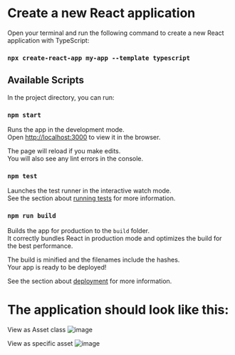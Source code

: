 # Create a new React application

Open your terminal and run the following command to create a new React application with TypeScript:

### `npx create-react-app my-app --template typescript`

## Available Scripts

In the project directory, you can run:

### `npm start`

Runs the app in the development mode.\
Open [http://localhost:3000](http://localhost:3000) to view it in the browser.

The page will reload if you make edits.\
You will also see any lint errors in the console.

### `npm test`

Launches the test runner in the interactive watch mode.\
See the section about [running tests](https://facebook.github.io/create-react-app/docs/running-tests) for more information.

### `npm run build`

Builds the app for production to the `build` folder.\
It correctly bundles React in production mode and optimizes the build for the best performance.

The build is minified and the filenames include the hashes.\
Your app is ready to be deployed!

See the section about [deployment](https://facebook.github.io/create-react-app/docs/deployment) for more information.

# The application should look like this: 
View as Asset class
![image](https://github.com/prachi-webWizard/users-financial-portfolio/assets/134128394/b42eaef7-dd63-48dd-8483-a90a20be4884)

View as specific asset
![image](https://github.com/prachi-webWizard/users-financial-portfolio/assets/134128394/c256404c-933c-405f-be07-f94822c47dac)

